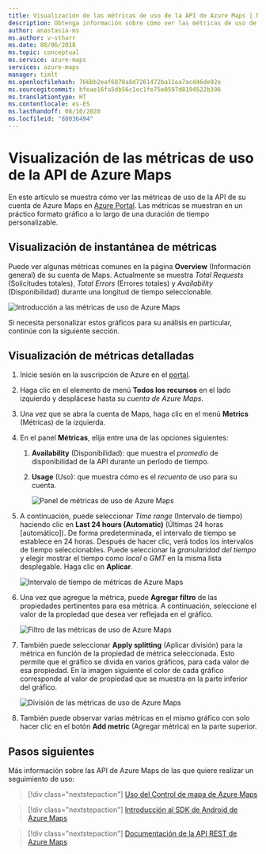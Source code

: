 ```yaml
---
title: Visualización de las métricas de uso de la API de Azure Maps | Microsoft Azure Maps
description: Obtenga información sobre cómo ver las métricas de uso de la API de Azure Maps, como las solicitudes totales, los errores totales y la disponibilidad. Vea cómo filtrar datos y dividir los resultados.
author: anastasia-ms
ms.author: v-stharr
ms.date: 08/06/2018
ms.topic: conceptual
ms.service: azure-maps
services: azure-maps
manager: timlt
ms.openlocfilehash: 766bb2eaf6878a8d7261472ba11ea7acd46de92e
ms.sourcegitcommit: bfeae16fa5db56c1ec1fe75e0597d8194522b396
ms.translationtype: HT
ms.contentlocale: es-ES
ms.lasthandoff: 08/10/2020
ms.locfileid: "88036494"
---
```

# <a name="view-azure-maps-api-usage-metrics"></a>Visualización de las métricas de uso de la API de Azure Maps

En este artículo se muestra cómo ver las métricas de uso de la API de su cuenta de Azure Maps en [Azure Portal](https://portal.azure.com). Las métricas se muestran en un práctico formato gráfico a lo largo de una duración de tiempo personalizable.

## <a name="view-metric-snapshot"></a>Visualización de instantánea de métricas

Puede ver algunas métricas comunes en la página **Overview** (Información general) de su cuenta de Maps. Actualmente se muestra *Total Requests* (Solicitudes totales), *Total Errors* (Errores totales) y *Availability* (Disponibilidad) durante una longitud de tiempo seleccionable.

![Introducción a las métricas de uso de Azure Maps](media/how-to-view-api-usage/portal-overview.png)

Si necesita personalizar estos gráficos para su análisis en particular, continúe con la siguiente sección.

## <a name="view-detailed-metrics"></a>Visualización de métricas detalladas

1. Inicie sesión en la suscripción de Azure en el [portal](https://portal.azure.com).

2. Haga clic en el elemento de menú **Todos los recursos** en el lado izquierdo y desplácese hasta su *cuenta de Azure Maps*.

3. Una vez que se abra la cuenta de Maps, haga clic en el menú **Metrics** (Métricas) de la izquierda.

4. En el panel **Métricas**, elija entre una de las opciones siguientes:

   1. **Availability** (Disponibilidad): que muestra el *promedio* de disponibilidad de la API durante un período de tiempo.
   2. **Usage** (Uso): que muestra cómo es el *recuento* de uso para su cuenta.

      ![Panel de métricas de uso de Azure Maps](media/how-to-view-api-usage/portal-metrics.png)

5. A continuación, puede seleccionar *Time range* (Intervalo de tiempo) haciendo clic en **Last 24 hours (Automatic)** (Últimas 24 horas [automático]). De forma predeterminada, el intervalo de tiempo se establece en 24 horas. Después de hacer clic, verá todos los intervalos de tiempo seleccionables. Puede seleccionar la *granularidad del tiempo* y elegir mostrar el tiempo como *local* o *GMT* en la misma lista desplegable. Haga clic en **Aplicar**.

    ![Intervalo de tiempo de métricas de Azure Maps](media/how-to-view-api-usage/time-range.png)

6. Una vez que agregue la métrica, puede **Agregar filtro** de las propiedades pertinentes para esa métrica. A continuación, seleccione el valor de la propiedad que desea ver reflejada en el gráfico.

    ![Filtro de las métricas de uso de Azure Maps](media/how-to-view-api-usage/filter.png)

7. También puede seleccionar **Apply splitting** (Aplicar división) para la métrica en función de la propiedad de métrica seleccionada. Esto permite que el gráfico se divida en varios gráficos, para cada valor de esa propiedad. En la imagen siguiente el color de cada gráfico corresponde al valor de propiedad que se muestra en la parte inferior del gráfico.

    ![División de las métricas de uso de Azure Maps](media/how-to-view-api-usage/splitting.png)

8. También puede observar varias métricas en el mismo gráfico con solo hacer clic en el botón **Add metric** (Agregar métrica) en la parte superior.

## <a name="next-steps"></a>Pasos siguientes

Más información sobre las API de Azure Maps de las que quiere realizar un seguimiento de uso:
> [!div class="nextstepaction"] 
> [Uso del Control de mapa de Azure Maps](how-to-use-map-control.md)

> [!div class="nextstepaction"] 
> [Introducción al SDK de Android de Azure Maps](how-to-use-android-map-control-library.md)

> [!div class="nextstepaction"]
> [Documentación de la API REST de Azure Maps](https://docs.microsoft.com/rest/api/maps)
